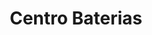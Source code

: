 ---
title: "Centro Baterias"
url: /ciudad-autonoma-de-buenos-aires/centro-baterias/
shop: piezas de automóviles
---